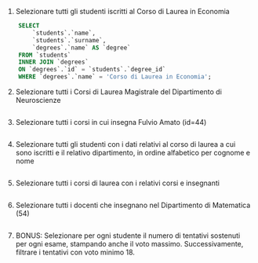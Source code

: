 1. Selezionare tutti gli studenti iscritti al Corso di Laurea in Economia

```sql
    SELECT
        `students`.`name`,
        `students`.`surname`,
        `degrees`.`name` AS `degree`
    FROM `students`
    INNER JOIN `degrees`
    ON `degrees`.`id` = `students`.`degree_id`
    WHERE `degrees`.`name` = 'Corso di Laurea in Economia';
```

2. Selezionare tutti i Corsi di Laurea Magistrale del Dipartimento di
   Neuroscienze

```sql

```

3. Selezionare tutti i corsi in cui insegna Fulvio Amato (id=44)

```sql

```

4. Selezionare tutti gli studenti con i dati relativi al corso di laurea a cui
   sono iscritti e il relativo dipartimento, in ordine alfabetico per cognome e
   nome

```sql

```

5. Selezionare tutti i corsi di laurea con i relativi corsi e insegnanti

```sql

```

6. Selezionare tutti i docenti che insegnano nel Dipartimento di
   Matematica (54)

```sql

```

7. BONUS: Selezionare per ogni studente il numero di tentativi sostenuti
   per ogni esame, stampando anche il voto massimo. Successivamente,
   filtrare i tentativi con voto minimo 18.

```sql

```
